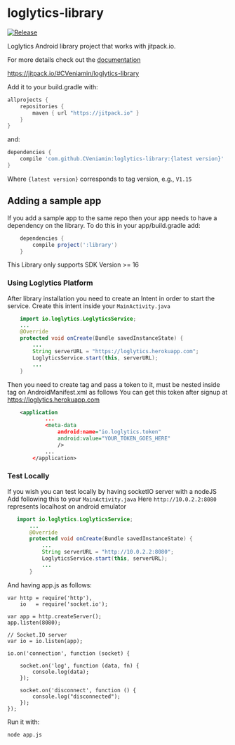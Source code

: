 # loglytics-library

[![Release](https://jitpack.io/v/CVeniamin/loglytics-library.svg)](https://jitpack.io/#CVeniamin/loglytics-library)

Loglytics Android library project that works with jitpack.io.

For more details check out the [documentation](https://github.com/jitpack/jitpack.io/blob/master/ANDROID.md)

https://jitpack.io/#CVeniamin/loglytics-library

Add it to your build.gradle with:
```gradle
allprojects {
    repositories {
        maven { url "https://jitpack.io" }
    }
}
```
and:

```gradle
dependencies {
    compile 'com.github.CVeniamin:loglytics-library:{latest version}'
}
```
Where `{latest version}` corresponds to tag version, e.g., ``V1.15``

## Adding a sample app 

If you add a sample app to the same repo then your app needs to have a dependency on the library. To do this in your app/build.gradle add:

```gradle
    dependencies {
        compile project(':library')
    }
```

This Library only supports SDK Version >= 16

### Using Loglytics Platform
After library installation you need to create an Intent in order to start the service.
Create this intent inside your ``MainActivity.java``

```java
    import io.loglytics.LoglyticsService;
    ...
    @Override
    protected void onCreate(Bundle savedInstanceState) {
        ...
        String serverURL = "https://loglytics.herokuapp.com";
        LoglyticsService.start(this, serverURL);
        ...
    }
```

Then you need to create <meta-data> tag and pass a token to it, <meta-data> must be nested inside <application> tag on AndroidManifest.xml as follows
You can get this token after signup at https://loglytics.herokuapp.com
```xml
    <application
            ...
            <meta-data
                android:name="io.loglytics.token"
                android:value="YOUR_TOKEN_GOES_HERE"
                />
            ...
        </application>
```

### Test Locally

If you wish you can test locally by having socketIO server with a nodeJS
Add following this to your ```MainActivity.java```
Here `http://10.0.2.2:8080` represents localhost on android emulator
```java
   import io.loglytics.LoglyticsService;
       ...
       @Override
       protected void onCreate(Bundle savedInstanceState) {
           ...
           String serverURL = "http://10.0.2.2:8080";
           LoglyticsService.start(this, serverURL);
           ...
       }
````

And having app.js as follows:
```node
var http = require('http'),
    io   = require('socket.io');

var app = http.createServer();
app.listen(8080);

// Socket.IO server
var io = io.listen(app);

io.on('connection', function (socket) {

    socket.on('log', function (data, fn) {
        console.log(data);
    });

    socket.on('disconnect', function () {
        console.log("disconnected");
    });
});
```

Run it with:
```cmd
node app.js
```

